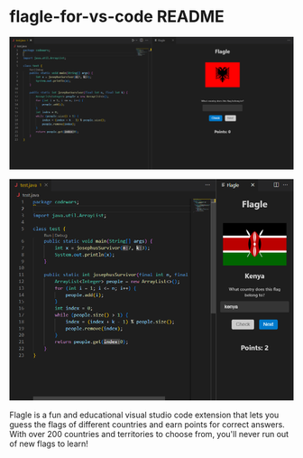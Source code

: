 # flagle-for-vs-code README

<p float="left">
  <img src="/images/screenshots/ss1.PNG"/>
</p>
<p float="left">
  <img src="/images/screenshots/ss2.PNG"/> 
</p>
Flagle is a fun and educational visual studio code extension that lets you guess the flags of different countries and earn points for correct answers. With over 200 countries and territories to choose from, you'll never run out of new flags to learn!
